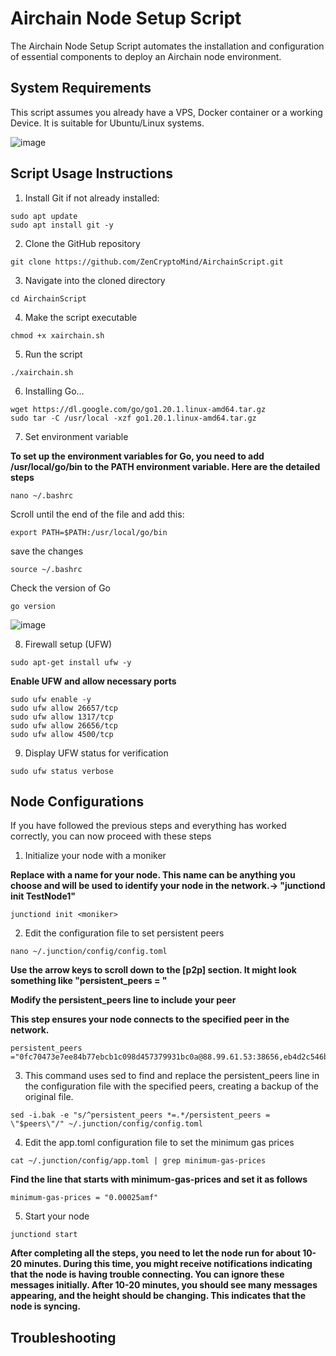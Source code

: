 # Airchain Node Setup Script
The Airchain Node Setup Script automates the installation and configuration of essential components to deploy an Airchain node environment.

## System Requirements

This script assumes you already have a VPS, Docker container or a working Device. It is suitable for Ubuntu/Linux systems.

![image](https://github.com/ZenCryptoMind/AirchainScript/assets/173910157/ce142925-2db7-4521-988b-29e3eb4342f0)


## Script Usage Instructions

1. Install Git if not already installed:
```
sudo apt update
sudo apt install git -y
```

2. Clone the GitHub repository
```
git clone https://github.com/ZenCryptoMind/AirchainScript.git
```

3. Navigate into the cloned directory
```
cd AirchainScript
```

4. Make the script executable
```
chmod +x xairchain.sh
```

5. Run the script
```
./xairchain.sh
```

6.  Installing Go...
```
wget https://dl.google.com/go/go1.20.1.linux-amd64.tar.gz
sudo tar -C /usr/local -xzf go1.20.1.linux-amd64.tar.gz
```
7. Set environment variable 

**To set up the environment variables for Go, you need to add /usr/local/go/bin to the PATH environment variable. Here are the detailed steps**
```
nano ~/.bashrc
```

Scroll until the end of the file and add this:

```
export PATH=$PATH:/usr/local/go/bin
```

save the changes
```
source ~/.bashrc
```

Check the version of Go
```
go version
```
![image](https://github.com/ZenCryptoMind/AirchainScript/assets/173910157/a3aea73d-e67c-4362-87f8-fc5526293bc0)

8. Firewall setup (UFW)
```
sudo apt-get install ufw -y
```

**Enable UFW and allow necessary ports**
```
sudo ufw enable -y
sudo ufw allow 26657/tcp
sudo ufw allow 1317/tcp
sudo ufw allow 26656/tcp
sudo ufw allow 4500/tcp
```

9. Display UFW status for verification
```
sudo ufw status verbose
```

## Node Configurations

If you have followed the previous steps and everything has worked correctly, you can now proceed with these steps

1. Initialize your node with a moniker

**Replace <moniker> with a name for your node. This name can be anything you choose and will be used to identify your node in the network.-> "junctiond init TestNode1"**
```
junctiond init <moniker>
```

2. Edit the configuration file to set persistent peers
```
nano ~/.junction/config/config.toml
```
**Use the arrow keys to scroll down to the [p2p] section. It might look something like "persistent_peers = "**

**Modify the persistent_peers line to include your peer**

**This step ensures your node connects to the specified peer in the network.**
```
persistent_peers ="0fc70473e7ee84b77ebcb1c098d457379931bc0a@88.99.61.53:38656,eb4d2c546be8d2dc62d41ff5e98ef4ee96d2ff29@46.250.233.5:26656,086d19f4d7542666c8b0cac703f78d4a8d4ec528@135.148.232.105:26656,e09fa8cc6b06b99d07560b6c33443023e6a3b9c6@65.21.131.187:26656,0305205b9c2c76557381ed71ac23244558a51099@162.55.65.162:26656,7d6694fb464a9c9761992f695e6ba1d334403986@164.90.228.66:26656,b2e9bebc16bc35e16573269beba67ffea5932e13@95.111.239.250:26656,23152e91e3bd642bef6508c8d6bd1dbedccf9e56@95.111.237.24:26656,c1e9d12d80ec74b8ddbabdec9e0dad71337ba43f@135.181.82.176:26656,3b429f2c994fa76f9443e517fd8b72dcf60e6590@37.27.11.132:26656,84b6ccf69680c9459b3b78ca4ba80313fa9b315a@159.69.208.30:26656"
```

3. This command uses sed to find and replace the persistent_peers line in the configuration file with the specified peers, creating a backup of the original file.
```
sed -i.bak -e "s/^persistent_peers *=.*/persistent_peers = \"$peers\"/" ~/.junction/config/config.toml
```

4. Edit the app.toml configuration file to set the minimum gas prices
```
cat ~/.junction/config/app.toml | grep minimum-gas-prices
```
**Find the line that starts with minimum-gas-prices and set it as follows**
```
minimum-gas-prices = "0.00025amf"
```

5. Start your node
```
junctiond start
```

**After completing all the steps, you need to let the node run for about 10-20 minutes. During this time, you might receive notifications indicating that the node is having trouble connecting. You can ignore these messages initially. After 10-20 minutes, you should see many messages appearing, and the height should be changing. This indicates that the node is syncing.**

## Troubleshooting
